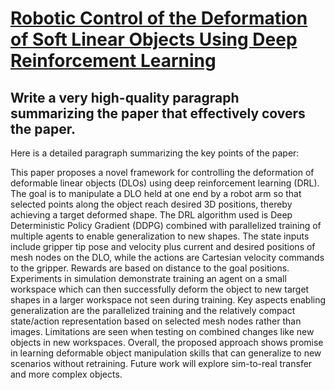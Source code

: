 # [Robotic Control of the Deformation of Soft Linear Objects Using Deep   Reinforcement Learning](https://arxiv.org/abs/2312.05056)

## Write a very high-quality paragraph summarizing the paper that effectively covers the paper.

 Here is a detailed paragraph summarizing the key points of the paper:

This paper proposes a novel framework for controlling the deformation of deformable linear objects (DLOs) using deep reinforcement learning (DRL). The goal is to manipulate a DLO held at one end by a robot arm so that selected points along the object reach desired 3D positions, thereby achieving a target deformed shape. The DRL algorithm used is Deep Deterministic Policy Gradient (DDPG) combined with parallelized training of multiple agents to enable generalization to new shapes. The state inputs include gripper tip pose and velocity plus current and desired positions of mesh nodes on the DLO, while the actions are Cartesian velocity commands to the gripper. Rewards are based on distance to the goal positions. Experiments in simulation demonstrate training an agent on a small workspace which can then successfully deform the object to new target shapes in a larger workspace not seen during training. Key aspects enabling generalization are the parallelized training and the relatively compact state/action representation based on selected mesh nodes rather than images. Limitations are seen when testing on combined changes like new objects in new workspaces. Overall, the proposed approach shows promise in learning deformable object manipulation skills that can generalize to new scenarios without retraining. Future work will explore sim-to-real transfer and more complex objects.
